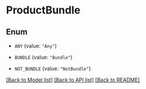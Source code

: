 # ProductBundle

## Enum


* `ANY` (value: `"Any"`)

* `BUNDLE` (value: `"Bundle"`)

* `NOT_BUNDLE` (value: `"NotBundle"`)


[[Back to Model list]](../README.md#documentation-for-models) [[Back to API list]](../README.md#documentation-for-api-endpoints) [[Back to README]](../README.md)


